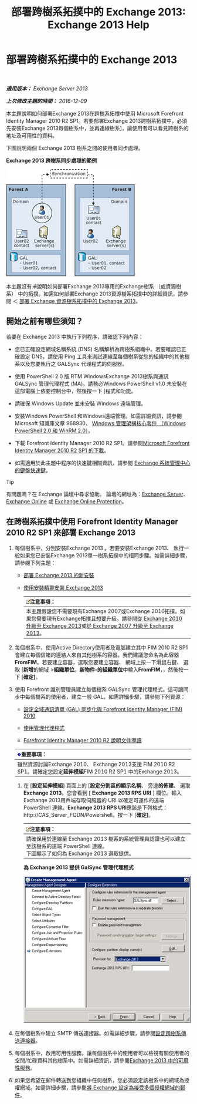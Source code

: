 ﻿---
title: '部署跨樹系拓撲中的 Exchange 2013: Exchange 2013 Help'
TOCTitle: 部署跨樹系拓撲中的 Exchange 2013
ms:assetid: 65be650f-d435-4f60-9ff0-5cb88a726abb
ms:mtpsurl: https://technet.microsoft.com/zh-tw/library/Aa998597(v=EXCHG.150)
ms:contentKeyID: 51409188
ms.date: 05/21/2018
mtps_version: v=EXCHG.150
ms.translationtype: MT
---

# 部署跨樹系拓撲中的 Exchange 2013

 

_**適用版本：** Exchange Server 2013_

_**上次修改主題的時間：** 2016-12-09_

本主題說明如何部署Exchange 2013在跨樹系拓撲中使用 Microsoft Forefront Identity Manager 2010 R2 SP1。若要部署Exchange 2013跨樹系拓撲中，必須先安裝Exchange 2013每個樹系中，並再連線樹系\]，讓使用者可以看見跨樹系的地址及可用性的資料。

下圖說明兩個 Exchange 2013 樹系之間的使用者同步處理。

**Exchange 2013 跨樹系同步處理的範例**

![Exchange 2010 多重樹系範例](images/Aa998597.df0ba5dd-cb96-4542-98bd-2a425defe317(EXCHG.150).gif "Exchange 2010 多重樹系範例")

本主題沒有*未*說明如何部署Exchange 2013專用的Exchange樹系 （或資源樹系） 中的拓撲。如需如何部署Exchange 2013資源樹系拓撲中的詳細資訊，請參閱 ＜ [部署 Exchange 資源樹系拓撲中的 Exchange 2013](deploy-exchange-2013-in-an-exchange-resource-forest-topology-exchange-2013-help.md)。

## 開始之前有哪些須知？

若要在 Exchange 2013 中執行下列程序，請確認下列內容：

  - 您已正確設定網域名稱系統 (DNS) 名稱解析為跨樹系組織中。若要確認已正確設定 DNS，請使用 Ping 工具來測試連線至每個樹系從您的組織中的其他樹系以及您要執行之 GALSync 代理程式的伺服器。

  - 使用 PowerShell 2.0 版 RTM WindowsExchange 2013樹系與通訊 GALSync 管理代理程式 (MA)。請務必Windows PowerShell v1.0 未安裝在這部電腦上依要控制台中，然後按一下 \[程式和功能。

  - 請確保 Windows Update 並未安裝 Windows 遠端管理。

  - 安裝Windows PowerShell 和Windows遠端管理。如需詳細資訊，請參閱 Microsoft 知識庫文章 968930、 [Windows 管理架構核心套件 （Windows PowerShell 2.0 和 WinRM 2.0）](http://go.microsoft.com/fwlink/p/?linkid=3052%26kbid=968930)。

  - 下載 Forefront Identity Manager 2010 R2 SP1。請參閱[Microsoft Forefront Identity Manager 2010 R2 SP1 的下載](https://go.microsoft.com/fwlink/p/?linkid=279868)。

  - 如需適用於此主題中程序的快速鍵相關資訊，請參閱 [Exchange 系統管理中心的鍵盤快速鍵](keyboard-shortcuts-in-the-exchange-admin-center-exchange-online-protection-help.md)。


> [!TIP]  
> 有問題嗎？在 Exchange 論壇中尋求協助。 論壇的網址為：<a href="https://go.microsoft.com/fwlink/p/?linkid=60612">Exchange Server</a>、 <a href="https://go.microsoft.com/fwlink/p/?linkid=267542">Exchange Online</a> 或 <a href="https://go.microsoft.com/fwlink/p/?linkid=285351">Exchange Online Protection</a>。




## 在跨樹系拓撲中使用 Forefront Identity Manager 2010 R2 SP1 來部署 Exchange 2013

1.  每個樹系中，分別安裝Exchange 2013 。若要安裝Exchange 2013、 執行一般如果您已安裝Exchange 2013單一樹系拓撲中的相同步驟。如需詳細步驟，請參閱下列主題：
    
      - [部署 Exchange 2013 的新安裝](deploy-a-new-installation-of-exchange-2013-exchange-2013-help.md)
    
      - [使用安裝精靈安裝 Exchange 2013](install-exchange-2013-using-the-setup-wizard-exchange-2013-help.md)
        
        <table>
        <thead>
        <tr class="header">
        <th><img src="images/Bb124558.note(EXCHG.150).gif" title="注意事項" alt="注意事項" />注意事項：</th>
        </tr>
        </thead>
        <tbody>
        <tr class="odd">
        <td>本主題假設您不需要現有Exchange 2007或Exchange 2010拓撲。如果您需要現有Exchange拓撲且想要升級，請參閱<a href="upgrade-from-exchange-2010-to-exchange-2013-exchange-2013-help.md">從 Exchange 2010 升級至 Exchange 2013</a>或<a href="upgrade-from-exchange-2007-to-exchange-2013-exchange-2013-help.md">從 Exchange 2007 升級至 Exchange 2013</a>。</td>
        </tr>
        </tbody>
        </table>


2.  每個樹系中，使用Active Directory使用者及電腦建立其中 FIM 2010 R2 SP1 會建立每個信箱的連絡人來自其他樹系的容器。我們建議您命名為此容器**FromFIM**。若要建立容器，選取您要建立容器、 網域上按一下滑鼠右鍵、 選取 \[**新增**的網域 \>**組織單位**。**新物件-的組織單位**中輸入**FromFIM**，，然後按一下 \[**確定\]**。

3.  使用 Forefront 識別管理員建立每個樹系 GALSync 管理代理程式。這可讓同步中每個樹系的使用者，建立一般 GAL。如需詳細步驟，請參閱下列資源：
    
      - [設定全域通訊清單 (GAL) 同步化與 Forefront Identity Manager (FIM) 2010](https://go.microsoft.com/fwlink/p/?linkid=279869)
    
      - [使用管理代理程式](https://go.microsoft.com/fwlink/p/?linkid=279870)
    
      - [Forefront Identity Manager 2010 R2 說明文件導讀](https://go.microsoft.com/fwlink/p/?linkid=279871)
    
    <table>
    <thead>
    <tr class="header">
    <th><img src="images/Bb124558.important(EXCHG.150).gif" title="重要事項" alt="重要事項" />重要事項：</th>
    </tr>
    </thead>
    <tbody>
    <tr class="odd">
    <td>雖然資源討論Exchange 2010、 Exchange 2013支援 FIM 2010 R2 SP1。請確定您設定<strong>延伸模組</strong>FIM 2010 R2 SP1 中的Exchange 2013。</td>
    </tr>
    </tbody>
    </table>
    
    1.  在 \[**設定延伸模組**\] 頁面上的 \[**設定分割區的顯示名稱**、 旁邊**的佈建**、 選取**Exchange 2013**。您會看到 \[ **Exchange 2013 RPS URI** \] 欄位。輸入Exchange 2013用戶端存取伺服器的 URI 以確定可運作的遠端 PowerShell 連線。**Exchange 2013 RPS URI**應該是下列格式： http://CAS\_Server\_FQDN/Powershell。按一下 \[**確定\]**。
        
        <table>
        <thead>
        <tr class="header">
        <th><img src="images/Bb124558.note(EXCHG.150).gif" title="注意事項" alt="注意事項" />注意事項：</th>
        </tr>
        </thead>
        <tbody>
        <tr class="odd">
        <td>請確保用於連線至 Exchange 2013 樹系的系統管理員認證也可以建立至該樹系的遠端 PowerShell 連線。<br />
        下圖顯示了如何為 Exchange 2013 選取提供。</td>
        </tr>
        </tbody>
        </table>
        
        **為 Exchange 2013 提供 GalSync 管理代理程式**
        
        ![管理代理程式 Exchange 2010 佈建](images/Aa998597.8f403cda-e5e4-4edf-887f-c1ed46cee3f5(EXCHG.150).gif "管理代理程式 Exchange 2010 佈建")  

4.  在每個樹系中建立 SMTP 傳送連接器。如需詳細步驟，請參閱[設定跨樹系傳送連接器](configure-a-cross-forest-send-connector-exchange-2013-help.md)。

5.  每個樹系中，啟用可用性服務，讓每個樹系中的使用者可以檢視有關使用者的空閒/忙碌資料其他樹系中。如需詳細資訊，請參閱[Exchange 2013 中的可用性服務](availability-service-in-exchange-2013-exchange-2013-help.md)。

6.  如果您希望在郵件轉送到您組織中任何樹系，您必須設定該樹系中的網域為授權網域。如需詳細步驟，請參閱[將 Exchange 設定為接受多個授權網域的郵件](configure-exchange-to-accept-mail-for-multiple-authoritative-domains-exchange-2013-help.md)。

